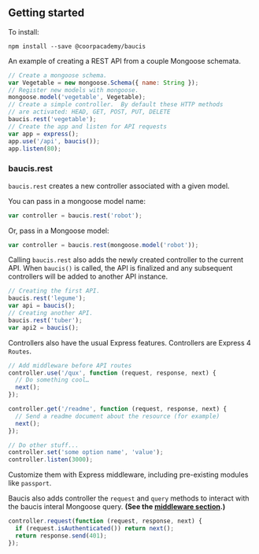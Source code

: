 ## Getting started

To install:

    npm install --save @coorpacademy/baucis

An example of creating a REST API from a couple Mongoose schemata.

``` javascript
// Create a mongoose schema.
var Vegetable = new mongoose.Schema({ name: String });
// Register new models with mongoose.
mongoose.model('vegetable', Vegetable);
// Create a simple controller.  By default these HTTP methods
// are activated: HEAD, GET, POST, PUT, DELETE
baucis.rest('vegetable');
// Create the app and listen for API requests
var app = express();
app.use('/api', baucis());
app.listen(80);
```
### baucis.rest


`baucis.rest` creates a new controller associated with a given model.

You can pass in a mongoose model name:

``` javascript
var controller = baucis.rest('robot');
```

Or, pass in a Mongoose model:

``` javascript
var controller = baucis.rest(mongoose.model('robot'));
```

Calling `baucis.rest` also adds the newly created controller to the current API.  When `baucis()` is called, the API is finalized and any subsequent controllers will be added to another API instance.

```javascript
// Creating the first API.
baucis.rest('legume');
var api = baucis();
// Creating another API.
baucis.rest('tuber');
var api2 = baucis();
```

Controllers also have the usual Express features.  Controllers are Express 4 `Routes`.

``` javascript
// Add middleware before API routes
controller.use('/qux', function (request, response, next) {
  // Do something cool…
  next();
});

controller.get('/readme', function (request, response, next) {
  // Send a readme document about the resource (for example)
  next();
});

// Do other stuff...
controller.set('some option name', 'value');
controller.listen(3000);
```

Customize them with Express middleware, including pre-existing modules like `passport`.

Baucis also adds controller the `request` and `query` methods to interact with the baucis interal Mongoose query.  **(See the [middleware section](https://github.com/wprl/baucis/wiki/Middleware).)**

``` javascript
controller.request(function (request, response, next) {
  if (request.isAuthenticated()) return next();
  return response.send(401);
});
```

